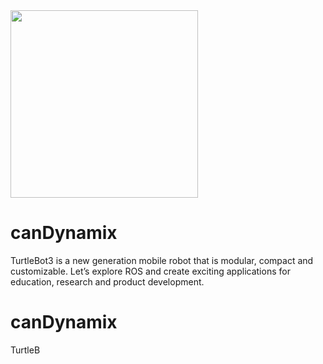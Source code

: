 <img src="https://github.com/canrobot/canDynamix/blob/master/canDynamix_mblock/canDynamix.png?raw=true" width="300">

# canDynamix

TurtleBot3 is a new generation mobile robot that is modular, compact and customizable. Let’s explore ROS and create exciting applications for education, research and product development.


# canDynamix

TurtleB
